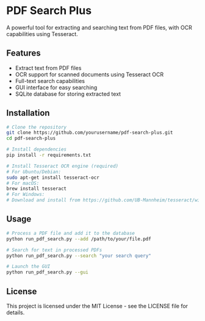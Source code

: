# PDF Search Plus

A powerful tool for extracting and searching text from PDF files, with OCR capabilities using Tesseract.

## Features

- Extract text from PDF files
- OCR support for scanned documents using Tesseract OCR
- Full-text search capabilities
- GUI interface for easy searching
- SQLite database for storing extracted text

## Installation

```bash
# Clone the repository
git clone https://github.com/yourusername/pdf-search-plus.git
cd pdf-search-plus

# Install dependencies
pip install -r requirements.txt

# Install Tesseract OCR engine (required)
# For Ubuntu/Debian:
sudo apt-get install tesseract-ocr
# For macOS:
brew install tesseract
# For Windows:
# Download and install from https://github.com/UB-Mannheim/tesseract/wiki
```

## Usage

```bash
# Process a PDF file and add it to the database
python run_pdf_search.py --add /path/to/your/file.pdf

# Search for text in processed PDFs
python run_pdf_search.py --search "your search query"

# Launch the GUI
python run_pdf_search.py --gui
```

## License

This project is licensed under the MIT License - see the LICENSE file for details.
